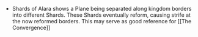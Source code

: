 - Shards of Alara shows a Plane being separated along kingdom borders into different Shards. These Shards eventually reform, causing strife at the now reformed borders. This may serve as good reference for [[The Convergence]]